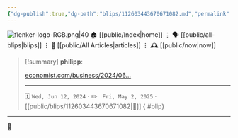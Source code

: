 ```yaml
---
{"dg-publish":true,"dg-path":"blips/112603443670671082.md","permalink":"/blips/112603443670671082/","title":"philipp on mastodon @ 2024-06-12"}
---
```



<div class="transclusion internal-embed is-loaded"><div class="markdown-embed">




![flenker-logo-RGB.png|40](/img/user/attachments/flenker-logo-RGB.png)
🏠 [[public/Index\|home]]  ⋮ 🗣️ [[public/all-blips\|blips]] ⋮  📝 [[public/All Articles\|articles]]  ⋮ 🕰️ [[public/now\|now]]


</div></div>


> [!summary] **philipp**:
>
> [economist.com/business/2024/06…](https://www.economist.com/business/2024/06/11/hey-siri-help-me-get-apple-out-of-an-ai-shaped-hole)
> - - -
>
> 🗓️ <code>Wed, Jun 12, 2024</code>  · ✏️ <code> Fri, May 2, 2025</code>  · [[public/blips/112603443670671082\|🔗]]
{ #blip}


- - -

 👾
